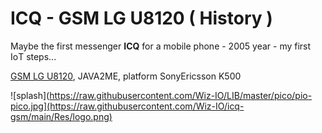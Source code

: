 # ICQ - GSM LG U8120 ( History )

Maybe the first messenger **ICQ** for a mobile phone - 2005 year - my first IoТ steps...

[GSM LG U8120](https://www.gsmarena.com/lg_u8120-843.php), JAVA2ME, platform SonyEricsson K500

![splash](https://raw.githubusercontent.com/Wiz-IO/LIB/master/pico/pio-pico.jpg](https://raw.githubusercontent.com/Wiz-IO/icq-gsm/main/Res/logo.png)
